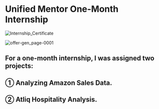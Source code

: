 # Unified Mentor One-Month Internship

![Internship_Certificate](https://github.com/Saquibtechlotraining/Unified-Mentor-Internship-Projects/assets/91885135/fc1118d6-78a9-451f-b971-4b4f6a8175c0)

![offer-gen_page-0001](https://github.com/Saquibtechlotraining/Unified-Mentor-Internship-Projects/assets/91885135/9048e8a5-5a91-40ce-97b0-baad8f85ac23)

## For a one-month internship, I was assigned two projects:

## ① Analyzing Amazon Sales Data.
## ② Atliq Hospitality Analysis.

